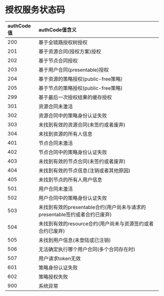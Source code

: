 # 授权服务状态码

| **authCode值** | **authCode值含义** |
| :--- | :--- |
| 200 | 基于全链路授权树授权 |
| 201 | 基于资源合同(授权方案)授权 |
| 202 | 基于节点合同授权 |
| 203 | 基于用户合同(presentable)授权 |
| 204 | 基于资源的策略授权(public-free策略) |
| 205 | 基于节点的策略授权(public-free策略) |
| 299 | 基于最后一次授权结果的缓存授权 |
| 301 | 资源合同未激活 |
| 302 | 资源合同中的策略身份认证失败 |
| 303 | 未找到有效的资源合同(未签约或者废弃) |
| 304 | 未找到资源的所有人信息 |
| 401 | 节点合同未激活|
| 402 | 节点合同中的策略身份认证失败|
| 403 | 未找到有效的节点合同(未签约或者废弃)|
| 404 | 未找到有效的节点信息(注销或者其他原因) |
| 405 | 未找到节点的所有人用户信息 |
| 501 | 用户合同未激活 |
| 502 | 用户合同中的策略身份认证失败|
| 503 | 未找到有效的presentable合约(用户尚未与请求的presentable签约或者合约已废弃)|
| 504 | 未找到有效的resource合约(用户尚未与资源签约或者合约已废弃)|
| 505 | 未找到用户信息(未登陆或已注销)|
| 506 | 无法确定执行哪个用户合同(多个合同存在时)|
| 507 | 用户请求token无效 |
| 601 | 策略身份认证失败|
| 602 | 策略授权失败|
| 900 | 系统异常|


